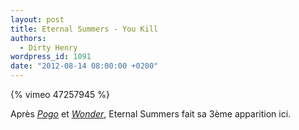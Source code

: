 ```yaml
---
layout: post
title: Eternal Summers - You Kill
authors:
  - Dirty Henry
wordpress_id: 1091
date: "2012-08-14 08:00:00 +0200"
---
```


{% vimeo 47257945 %}

Après [_Pogo_](791) et [_Wonder_](1055), Eternal Summers fait sa 3ème apparition
ici.
